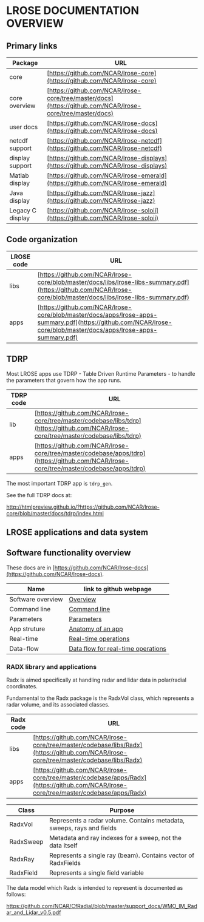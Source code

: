 # LROSE DOCUMENTATION OVERVIEW

## Primary links

| Package           | URL      |
| -------------     |----------|
| core              | [https://github.com/NCAR/lrose-core](https://github.com/NCAR/lrose-core) |
| core overview     | [https://github.com/NCAR/lrose-core/tree/master/docs](https://github.com/NCAR/lrose-core/tree/master/docs) |
| user docs         | [https://github.com/NCAR/lrose-docs](https://github.com/NCAR/lrose-docs) |
| netcdf support    | [https://github.com/NCAR/lrose-netcdf](https://github.com/NCAR/lrose-netcdf) |
| display support   | [https://github.com/NCAR/lrose-displays](https://github.com/NCAR/lrose-displays) |
| Matlab display    | [https://github.com/NCAR/lrose-emerald](https://github.com/NCAR/lrose-emerald) |
| Java display      | [https://github.com/NCAR/lrose-jazz](https://github.com/NCAR/lrose-jazz) |
| Legacy C display  | [https://github.com/NCAR/lrose-soloii](https://github.com/NCAR/lrose-soloii) |

## Code organization

| LROSE code        | URL      |
| -------------     |----------|
| libs       | [https://github.com/NCAR/lrose-core/blob/master/docs/libs/lrose-libs-summary.pdf](https://github.com/NCAR/lrose-core/blob/master/docs/libs/lrose-libs-summary.pdf) |
| apps       | [https://github.com/NCAR/lrose-core/blob/master/docs/apps/lrose-apps-summary.pdf](https://github.com/NCAR/lrose-core/blob/master/docs/apps/lrose-apps-summary.pdf) |

## TDRP

Most LROSE apps use TDRP - Table Driven Runtime Parameters - to handle the parameters
that govern how the app runs.

| TDRP code         | URL      |
| -------------     |----------|
| lib       | [https://github.com/NCAR/lrose-core/tree/master/codebase/libs/tdrp](https://github.com/NCAR/lrose-core/tree/master/codebase/libs/tdrp) |
| apps      | [https://github.com/NCAR/lrose-core/tree/master/codebase/apps/tdrp](https://github.com/NCAR/lrose-core/tree/master/codebase/apps/tdrp) |

The most important TDRP app is `tdrp_gen`.

See the full TDRP docs at:

  http://htmlpreview.github.io/?https://github.com/NCAR/lrose-core/blob/master/docs/tdrp/index.html

## LROSE applications and data system

## Software functionality overview

These docs are in [https://github.com/NCAR/lrose-docs](https://github.com/NCAR/lrose-docs).

| Name | link to github webpage |
|------|------------------------|
| Software overview | [Overview](https://github.com/NCAR/lrose-docs/tree/master/lrose-core/lrose-overview.md) |
| Command line | [Command line](https://github.com/NCAR/lrose-docs/tree/master/lrose-core/lrose-command-line.md) |
| Parameters | [Parameters](https://github.com/NCAR/lrose-docs/tree/master/lrose-core/lrose-parameters.md) |
| App struture | [Anatomy of an app](https://github.com/NCAR/lrose-docs/tree/master/lrose-core/lrose-app-structure.md) |
| Real-time | [Real-time operations](https://github.com/NCAR/lrose-docs/tree/master/lrose-core/lrose-realtime.md) |
| Data-flow | [Data flow for real-time operations](https://github.com/NCAR/lrose-docs/tree/master/lrose-core/lrose-data-flow.md) |

### RADX library and applications

Radx is aimed specifically at handling radar and lidar data in polar/radial coordinates.

Fundamental to the Radx package is the RadxVol class, which represents a radar volume, and its associated classes.

| Radx code        | URL      |
| -------------    |----------|
| libs       | [https://github.com/NCAR/lrose-core/tree/master/codebase/libs/Radx](https://github.com/NCAR/lrose-core/tree/master/codebase/libs/Radx) |
| apps       | [https://github.com/NCAR/lrose-core/tree/master/codebase/apps/Radx](https://github.com/NCAR/lrose-core/tree/master/codebase/apps/Radx) |

| Class       | Purpose      |
| ----------- |-------------|
| RadxVol     | Represents a radar volume. Contains metadata, sweeps, rays and fields |
| RadxSweep   | Metadata and ray indexes for a sweep, not the data itself |
| RadxRay     | Represents a single ray (beam). Contains vector of RadxFields |
| RadxField   | Represents a single field variable |

The data model which Radx is intended to represent is documented as follows:

https://github.com/NCAR/CfRadial/blob/master/support_docs/WMO_IM_Radar_and_Lidar_v0.5.pdf

